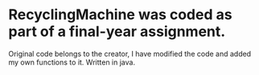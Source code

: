 # RecyclingMachine was coded as part of a final-year assignment.
Original code belongs to the creator, I have modified the code and added my own functions to it.
Written in java.
